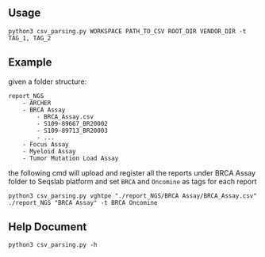 ## Usage
```
python3 csv_parsing.py WORKSPACE PATH_TO_CSV ROOT_DIR VENDOR_DIR -t TAG_1, TAG_2
```

## Example
given a folder structure:

```
report_NGS
	- ARCHER
	- BRCA Assay
		- BRCA_Assay.csv
		- S109-89667_BR20002
		- S109-89713_BR20003
		- ...
	- Focus Assay
	- Myeloid Assay
	- Tumor Mutation Load Assay
```
the following cmd will upload and register all the reports under BRCA Assay folder to Seqslab platform and set `BRCA` and `Oncomine` as tags for each report

```
python3 csv_parsing.py vghtpe "./report_NGS/BRCA Assay/BRCA_Assay.csv" ./report_NGS "BRCA Assay" -t BRCA Oncomine
```



## Help Document
```
python3 csv_parsing.py -h
```
